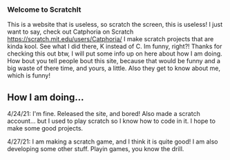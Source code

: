 ### Welcome to ScratchIt
This is a website that is useless, so scratch the screen, this is useless!
I just want to say, check out Catphoria on Scratch
https://scratch.mit.edu/users/Catphoria/
I make scratch projects that are kinda kool. See what I did there, K instead of C. Im funny, right?! Thanks for checking this out btw, I will put some info up on here about how I am doing. How bout you tell people bout this site, because that would be funny and a big waste of there time, and yours, a little. Also they get to know about me, which is funny!
## How I am doing...
4/24/21:
I'm fine. Released the site, and bored! Also made a scratch account... but I used to play scratch so I know how to code in it. I hope to make some good projects.

4/27/21:
I am making a scratch game, and I think it is quite good! I am also developing some other stuff. Playin games, you know the drill.
